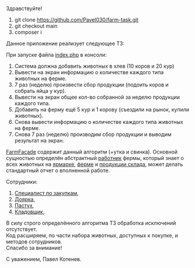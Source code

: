 Здравствуйте!

1. git clone https://github.com/Pavel030/farm-task.git
2. git checkout main
3. composer i

Данное приложение реализует следующее ТЗ:

При запуске файла [index.php](public/index.php) в консоли:
1. Система должна добавить животных в хлев (10 коров и 20 кур)
2. Вывести на экран информацию о количестве каждого типа животных на ферме.
3. 7 раз (неделю) произвести сбор продукции (подоить коров и собрать яйца у кур).
4. Вывести на экран общее кол-во собранной за неделю продукции каждого типа.
5. Добавить на ферму ещё 5 кур и 1 корову (съездили на рынок, купили животных).
6. Снова вывести информацию о количестве каждого типа животных на ферме.
7. Снова 7 раз (неделю) производим сбор продукции и выводим результат на экран.

[FarmFacade](app/FarmFacade.php) содержит данный алгоритм (+утка и свинка). 
Основной сущностью определён абстрактный [работник](app/services/Workers.php) 
фермы, который знает о всех животных на [ярмарке](app/data/animals-fair.json), 
[ферме](app/data/animals-on-farm.json) и [продукции склада](app/data/warehouse.json),
может делать стандартный отчет о вполненной работе.


Сотрудники:
1. [Специалист по закупкам](app/services/AnimalsBuyer.php),
2. [Доярка](app/services/Milkmaid.php),
3. [Пастух](app/services/Shepherd.php),
4. [Кладовщик](app/services/Stockman.php),

В силу строго определённого алгоритма ТЗ обработка исключений отсутствует.  
Код расширяем, по части набора животных, доступных к покупке, и методов сотрудников.  
Спасибо за внимание!  


С уважением, Павел Котенев.

